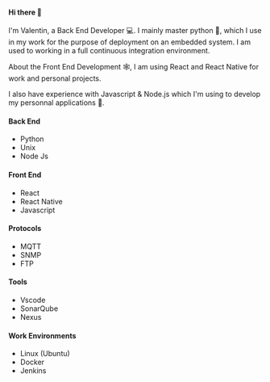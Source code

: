 #### Hi there 👋

I'm Valentin, a Back End Developer 💻.
I mainly master python 🐍, which I use in my work for the purpose of deployment on an embedded system.
I am used to working in a full continuous integration environment.

About the Front End Development 🕸️, I am using React and React Native for work and personal projects.

I also have experience with Javascript & Node.js which I'm using to develop my personnal applications 📱.



#### Back End 
- Python
- Unix
- Node Js

#### Front End
- React
- React Native
- Javascript

#### Protocols
- MQTT
- SNMP
- FTP

#### Tools
- Vscode
- SonarQube
- Nexus

#### Work Environments
- Linux (Ubuntu)
- Docker
- Jenkins
